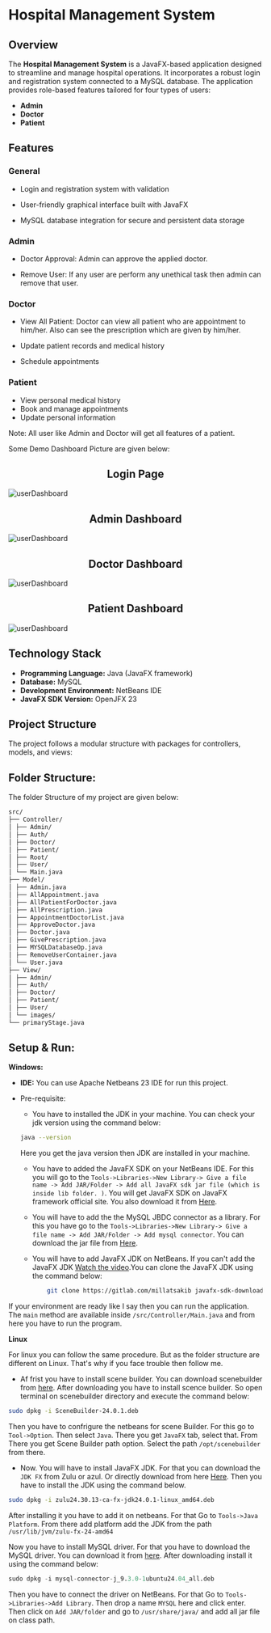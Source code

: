 # **Hospital Management System**

## **Overview**

The **Hospital Management System** is a JavaFX-based application designed to streamline and manage hospital operations. It incorporates a robust login and registration system connected to a MySQL database. The application provides role-based features tailored for four types of users:

- **Admin**
- **Doctor**
- **Patient**

## **Features**

### **General**

- Login and registration system with validation

- User-friendly graphical interface built with JavaFX

- MySQL database integration for secure and persistent data storage

### **Admin**

- Doctor Approval: Admin can approve the applied doctor.

- Remove User: If any user are perform any unethical task then admin can remove that user.

### **Doctor**

- View All Patient: Doctor can view all patient who are appointment to him/her. Also can see the prescription which are given by him/her.

- Update patient records and medical history

- Schedule appointments

### **Patient**

- View personal medical history
- Book and manage appointments
- Update personal information

Note: All user like Admin and Doctor will get all features of a patient.

Some Demo Dashboard Picture are given below:

<center> <h2> Login Page </h2> </center>

![userDashboard](/src/View/images/login%20Page.png)

 <center> <h2> Admin Dashboard </h2> </center>

![userDashboard](/src/View/images/adminDashboard.png)

<center> <h2> Doctor Dashboard </h2> </center>

![userDashboard](/src/View/images/doctorDashboard.png)

<center> <h2> Patient Dashboard </h2> </center>

![userDashboard](/src/View/images/userDashboard.png)

## **Technology Stack**

- **Programming Language:** Java (JavaFX framework)
- **Database:** MySQL
- **Development Environment:** NetBeans IDE
- **JavaFX SDK Version:** OpenJFX 23

## **Project Structure**

The project follows a modular structure with packages for controllers, models, and views:

## Folder Structure:

The folder Structure of my project are given below:

```markdown
src/
├── Controller/
│ ├── Admin/
│ ├── Auth/
│ ├── Doctor/
│ ├── Patient/
│ ├── Root/
│ ├── User/
│ └── Main.java
├── Model/
│ ├── Admin.java
│ ├── AllAppointment.java
│ ├── AllPatientForDoctor.java
│ ├── AllPrescription.java
│ ├── AppointmentDoctorList.java
│ ├── ApproveDoctor.java
│ ├── Doctor.java
│ ├── GivePrescription.java
│ ├── MYSQLDatabaseOp.java
│ ├── RemoveUserContainer.java
│ └── User.java
├── View/
│ ├── Admin/
│ ├── Auth/
│ ├── Doctor/
│ ├── Patient/
│ ├── User/
│ └── images/
└── primaryStage.java
```

## Setup & Run:

**Windows:**

- **IDE:** You can use Apache Netbeans 23 IDE for run this project.
- Pre-requisite:

  - You have to installed the JDK in your machine. You can check your jdk version using the command below:

  ```sh
  java --version
  ```

  Here you get the java version then JDK are installed in your machine.

  - You have to added the JavaFX SDK on your NetBeans IDE. For this you will go to the `Tools->Libraries->New Library-> Give a file name -> Add JAR/Folder -> Add all JavaFX sdk jar file (which is inside lib folder. )`. You will get JavaFX SDK on JavaFX framework official site. You also download it from [Here](https://gitlab.com/millatsakib/javafx-sdk/-/raw/main/openjfx-23.0.1_windows-x64_bin-sdk.zip).

  - You will have to add the the MySQL JBDC connector as a library. For this you have go to the `Tools->Libraries->New Library-> Give a file name -> Add JAR/Folder -> Add mysql connector`. You can download the jar file from [Here](https://gitlab.com/millatsakib/mysql-connector-for-java/-/raw/main/mysql-connector-j-8.3.0.jar).

  - You will have to add JavaFX JDK on NetBeans. If you can't add the JavaFX JDK [Watch the video](https://gitlab.com/millatsakib/javafx-jdk/-/raw/main/How_To_Setup_JavaFX_19_and_JDK_19_on_Netbeans_IDE.mp4).You can clone the JavaFX JDK using the command below:
    ```sh
        git clone https://gitlab.com/millatsakib javafx-sdk-download.git
    ```

If your environment are ready like I say then you can run the application. The `main` method are available inside `/src/Controller/Main.java` and from here you have to run the program.

**Linux**

For linux you can follow the same procedure. But as the folder structure are different on Linux. That's why if you face trouble then follow me.

- Af frist you have to install scene builder. You can download scenebuilder from [here](https://1024terabox.com/s/10wvnhlkkJ5w5EUwXvENrhw). After downloading you have to install scence builder. So open terminal on scenebuilder directory and execute the command below:

```sh
sudo dpkg -i SceneBuilder-24.0.1.deb
```

Then you have to confrigure the netbeans for scene Builder. For this go to `Tool->Option`. Then select `Java`. There you get `JavaFX` tab, select that. From There you get Scene Builder path option. Select the path `/opt/scenebuilder` from there.

- Now. You will have to install JavaFX JDK. For that you can download the `JDK FX` from Zulu or azul. Or directly download from here [Here](https://1024terabox.com/s/1gjU2Zv5hqbKqVaKkX9PWlQ). Then you have to install the JDK using the command below.

```sh
sudo dpkg -i zulu24.30.13-ca-fx-jdk24.0.1-linux_amd64.deb
```

After installing it you have to add it on netbeans. For that Go to `Tools->Java Platform`. From there add platform add the JDK from the path `/usr/lib/jvm/zulu-fx-24-amd64`

Now you have to install MySQL driver. For that you have to download the MySQL driver. You can download it from [here](https://1024terabox.com/s/1nwA6Apgp1JKYTUtpMMJYGg). After downloading install it using the command below:

```sql
sudo dpkg -i mysql-connector-j_9.3.0-1ubuntu24.04_all.deb
```

Then you have to connect the driver on NetBeans. For that Go to `Tools->Libraries->Add Library`. Then drop a name `MYSQL` here and click enter. Then click on `Add JAR/folder` and go to `/usr/share/java/` and add all jar file on class path.
